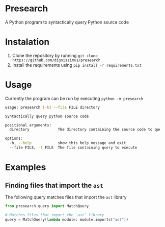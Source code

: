 # Presearch
A Python program to syntactically query Python source code

# Instalation
1. Clone the repository by running `git clone https://github.com/dignissimus/presearch`
2. Install the requirements using `pip install -r requirements.txt`

# Usage
Currently the program can be run by executing `python -m presearch`
```bash
usage: presearch [-h] --file FILE directory

Syntactically query python source code

positional arguments:
  directory             The directory containing the source code to query

options:
  -h, --help            show this help message and exit
  --file FILE, -f FILE  The file containing query to execute
```

# Examples
## Finding files that import the `ast`
The following query matches files that import the `ast` library
```python
from presearch.query import MatchQuery

# Matches files that import the `ast` library
query = MatchQuery(lambda module: module.imports("ast"))
```
#
